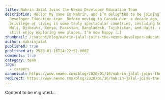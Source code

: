 ```yaml
---
title: Nahrin Jalal Joins the Nexmo Developer Education Team
description: Hello! My name is Nahrin, and I’m delighted to be joining the Nexmo
  Developer Education team. Before moving to Canada over a decade ago, I had the
  privilege of living in some truly spectacular countries, including Sudan,
  Mali, Djibouti, Kenya, Pakistan, Bangladesh, Tajikistan, and Haiti. Although I
  still enjoy exploring new places, I’m now happy […]
thumbnail: /content/blog/nahrin-jalal-joins-the-nexmo-developer-education-team-dr/toronto-1.jpg
author: nahrinjalal
published: true
published_at: 2020-01-16T14:22:51.000Z
comments: true
category: team
tags:
  - careers
canonical: https://www.nexmo.com/blog/2020/01/16/nahrin-jalal-joins-the-nexmo-developer-education-team-dr
redirect: https://www.nexmo.com/blog/2020/01/16/nahrin-jalal-joins-the-nexmo-developer-education-team-dr
---
```


Content to be migrated...
